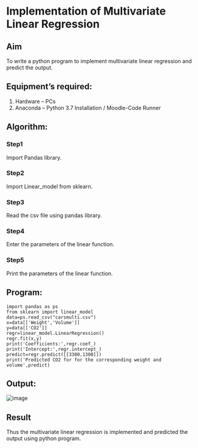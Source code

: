 # Implementation of Multivariate Linear Regression
## Aim
To write a python program to implement multivariate linear regression and predict the output.
## Equipment’s required:
1.	Hardware – PCs
2.	Anaconda – Python 3.7 Installation / Moodle-Code Runner
## Algorithm:
### Step1
Import Pandas library.

### Step2
Import Linear_model from sklearn.

### Step3
Read the csv file using pandas library.

### Step4
Enter the parameters of the linear function.

### Step5
Print the parameters of the linear function.

## Program:
```
import pandas as ps
from sklearn import linear_model
data=ps.read_csv("carsmulti.csv")
x=data[['Weight','Volume']]
y=data[['CO2']]
regr=linear_model.LinearRegression()
regr.fit(x,y)
print('Coefficients:',regr.coef_)
print('Intercept:',regr.intercept_)
predict=regr.predict([[3300,1300]]) 
print('Predicted CO2 for for the corresponding weight and volume',predict)
```
## Output:
![image](https://github.com/Arun2005-create/Multivariate-Linear-Regression/assets/138849356/6461acb6-3dc0-4665-a80f-3aa89ff8e179)


## Result
Thus the multivariate linear regression is implemented and predicted the output using python program.

